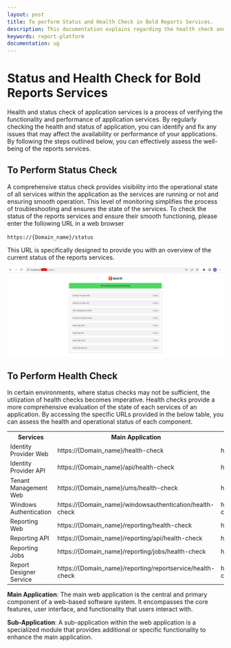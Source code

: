 ```yaml
---
layout: post
title: To perform Status and Health Check in Bold Reports Services.
description: This documentation explains regarding the health check and the status check  of the bold reports services.
keywords: report-platform
documentation: ug
---
```


# Status and Health Check for Bold Reports Services

Health and status check of application services is a process of verifying the functionality and performance of application services. By regularly checking the health and status of application, you can identify and fix any issues that may affect the availability or performance of your applications. By following the steps outlined below, you can effectively assess the well-being of the reports services.

## To Perform Status Check

A comprehensive status check provides visibility into the operational state of all services within the application as the services are running or not and ensuring smooth operation. This level of monitoring simplifies the process of troubleshooting and ensures the state of the services. To check the status of the reports services and ensure their smooth functioning, please enter the following URL in a web browser

`https://{Domain_name}/status`

This URL is specifically designed to provide you with an overview of the current status of the reports services.

![Status Check](/static/assets/on-premise/images/how-to/status-check.png)

## To Perform Health Check

In certain environments, where status checks may not be sufficient, the utilization of health checks becomes imperative. Health checks provide a more comprehensive evaluation of the state of each services of an application. By accessing the specific URLs provided in the below table, you can assess the health and operational status of each component.

<table>
  <tr>
    <th>Services</th>
    <th>Main Application</th>
    <th>Sub Application</th>
  </tr>
  <tr>
    <td>Identity Provider Web</td>
    <td>https://{Domain_name}/health-check</td>
    <td>https://{Domain_name}/{Sub_application_name}/health-check</td>
  </tr>
  <tr>
    <td>Identity Provider API</td>
    <td>https://{Domain_name}/api/health-check</td>
    <td>https://{Domain_name}/{Sub_application_name}/api/health-check</td>
  </tr>
  <tr>
    <td>Tenant Management Web</td>
    <td>https://{Domain_name}/ums/health-check</td>
    <td>https://{Domain_name}/{Sub_application_name}/ums/health-check</td>
  </tr>
   <tr>
    <td>Windows Authentication</td>
    <td>https://{Domain_name}/windowsauthentication/health-check</td>
    <td>https://{Domain_name}/{Sub_application_name}/windowsauthentication/health-check</td>
  </tr>
  <tr>
    <td>Reporting Web</td>
    <td>https://{Domain_name}/reporting/health-check</td>
    <td>https://{Domain_name}/{Sub_application_name}/reporting/health-check</td>
  </tr>
   <tr>
    <td>Reporting API</td>
    <td>https://{Domain_name}/reporting/api/health-check</td>
    <td>https://{Domain_name}/{Sub_application_name}/reporting/api/health-check</td>
  </tr>
  <tr>
    <td>Reporting Jobs</td>
    <td>https://{Domain_name}/reporting/jobs/health-check</td>
    <td>https://{Domain_name}/{Sub_application_name}/reporting/jobs/health-check</td>
  </tr>
  <tr>
    <td>Report Designer Service</td>
    <td>https://{Domain_name}/reporting/reportservice/health-check</td>
    <td>https://{Domain_name}/{Sub_application_name}/reporting/reportservice/health-check</td>
 </tr> </table>

 **Main Application**: The main web application is the central and primary component of a web-based software system. It encompasses the core features, user interface, and functionality that users interact with.

 **Sub-Application**: A sub-application within the web application is a specialized module that provides additional or specific functionality to enhance the main application.